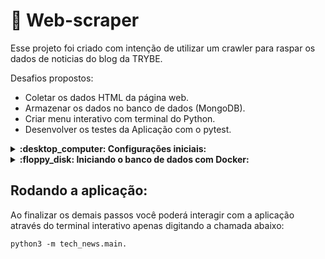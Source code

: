 # :snake: Web-scraper

Esse projeto foi criado com intenção de utilizar um crawler para raspar os dados de noticias do blog da TRYBE.

Desafios propostos:
   - Coletar os dados HTML da página web.
   - Armazenar os dados no banco de dados (MongoDB).
   - Criar menu interativo com terminal do Python.
   - Desenvolver os testes da Aplicação com o pytest.
   
 
 <details>
 <summary><strong> :desktop_computer: Configurações iniciais:</strong></summary><br />
    
  1. **Clone o repositório**
 
 * Use o comando: `git@github.com:IgorBrizack/web-scraper.git`
 
  2. **criar o ambiente virtual**

  ```bash
python3 -m venv .venv
  ```

  3. **ativar o ambiente virtual**

  ```bash
source .venv/bin/activate
  ```

  4. **instalar as dependências no ambiente virtual**

  ```bash
python3 -m pip install -r dev-requirements.txt
  ```
 </details>
 
 <details>
 <summary><strong> :floppy_disk: Iniciando o banco de dados com Docker:</strong></summary><br />

<code>docker-compose up -d mongodb</code>

 </details>
 
 ## Rodando a aplicação:
 
 Ao finalizar os demais passos você poderá interagir com a aplicação através do terminal interativo apenas digitando a chamada abaixo:
 
 <code>python3 -m tech_news.main.</code>

 
